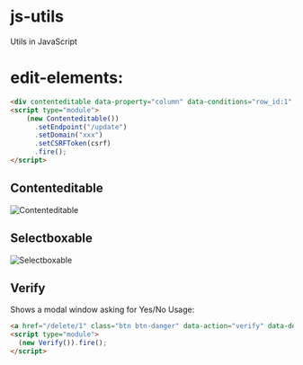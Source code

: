 # js-utils
Utils in JavaScript

# edit-elements:

```html
<div contenteditable data-property="column" data-conditions="row_id:1" data-domain="xxx">Value</div>
<script type="module">
    (new Contenteditable())
      .setEndpoint("/update")
      .setDomain("xxx")
      .setCSRFToken(csrf)
      .fire();
</script>
```

## Contenteditable
![Contenteditable](https://github.com/user-attachments/assets/dbc0892a-fa81-4e43-9912-7f42ef69497b)

## Selectboxable
![Selectboxable](https://github.com/user-attachments/assets/5cce3125-5076-4179-8bf8-6aafe0eb1290)

## Verify
Shows a modal window asking for Yes/No
Usage:
```html
<a href="/delete/1" class="btn btn-danger" data-action="verify" data-description="Delete first thing">Delete</a>
<script type="module">
  (new Verify()).fire();
</script>

